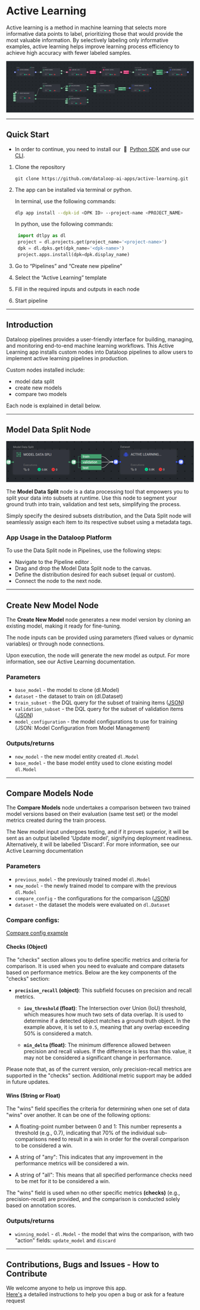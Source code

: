 # Active Learning

Active learning is a method in machine learning that selects more informative data points to label, prioritizing those
that would provide the most valuable information. By selectively labeling only informative examples, active learning
helps improve learning process efficiency to achieve high accuracy with fewer labeled samples.

![alt text](assets/active-learning-pipeline.png)

---

## Quick Start

* In order to continue, you need to install our &nbsp;🚀 &nbsp;[Python SDK](https://github.com/dataloop-ai/dtlpy) and use
  our [CLI](https://sdk-docs.dataloop.ai/en/latest/cli.html).

1. Clone the repository
   ```
   git clone https://github.com/dataloop-ai-apps/active-learning.git
   ```

2. The app can be installed via terminal or python.

   In terminal, use the following commands:
   ```bash
   dlp app install --dpk-id <DPK ID> --project-name <PROJECT_NAME>
   ```

   In python, use the following commands:

   ```python
    import dtlpy as dl
    project = dl.projects.get(project_name='<project-name>')
    dpk = dl.dpks.get(dpk_name='<dpk-name>')
    project.apps.install(dpk=dpk.display_name)
   ```

3. Go to “Pipelines” and “Create new pipeline”
4. Select the “Active Learning” template
5. Fill in the required inputs and outputs in each node
6. Start pipeline

---

## Introduction

Dataloop pipelines provides a user-friendly interface for building, managing, and monitoring end-to-end machine learning
workflows. This Active Learning app installs custom nodes into Dataloop pipelines to allow users to implement active
learning pipelines in production.

Custom nodes installed include:

- model data split
- create new models
- compare two models

Each node is explained in detail below.

---

## Model Data Split Node

<img src="assets/data_split.png">

The **Model Data Split** node is a data processing tool that empowers you to split your data into subsets at runtime. Use this node to segment your ground truth into train, validation and test sets, simplifying the process.

Simply specify the desired subsets distribution, and the Data Split node will seamlessly assign each item to its respective subset using a metadata tags.

### App Usage in the Dataloop Platform

To use the Data Split node in Pipelines, use the following steps:

* Navigate to the Pipeline editor .
* Drag and drop the Model Data Split node to the canvas.
* Define the distribution desired for each subset (equal or custom).
* Connect the node to the next node.

---

## Create New Model Node

The **Create New Model** node generates a new model version by cloning an existing model, making it ready for fine-tuning.

The node inputs can be provided using parameters (fixed values or dynamic variables) or through node connections.

Upon execution, the node will generate the new model as output. For more information, see our Active Learning documentation.


### Parameters

- `base_model` - the model to clone (dl.Model)
- `dataset` - the dataset to train on (dl.Dataset)
- `train_subset` - the DQL query for the subset of training items ([JSON](pipeline_configs/train_subset_filter.json))
- `validation_subset` - the DQL query for the subset of validation items ([JSON](pipeline_configs/validation_subset_filter.json))
- `model_configuration` - the model configurations to use for training (JSON: Model Configuration from Model Management)

### Outputs/returns

- `new_model` - the new model entity created `dl.Model`
- `base_model` - the base model entity used to clone existing model `dl.Model`

---

## Compare Models Node

The **Compare Models** node undertakes a comparison between two trained model versions based on their evaluation (same test set) or the model metrics created during the train process.

The New model input undergoes testing, and if it proves superior, it will be sent as an output labelled 'Update model', signifying deployment readiness. Alternatively, it will be labelled 'Discard'. For more information, see our Active Learning documentation

### Parameters

- `previous_model` - the previously trained model `dl.Model`
- `new_model` - the newly trained model to compare with the previous `dl.Model`
- `compare_config` - the configurations for the comparison ([JSON](pipeline_configs/compare_configurations.json))
- `dataset` - the dataset the models were evaluated on `dl.Dataset`

### Compare configs:

[Compare config example](pipeline_configs/compare_configurations.json)

#### Checks (Object)

The "checks" section allows you to define specific metrics and criteria for comparison. It is used when you need to evaluate and compare datasets based on performance metrics. Below are the key components of the "checks" section:

- **`precision_recall` (object)**: This subfield focuses on precision and recall metrics.

  - **`iou_threshold` (float)**: The Intersection over Union (IoU) threshold, which measures how much two sets of data overlap. It is used to determine if a detected object matches a ground truth object. In the example above, it is set to `0.5`, meaning that any overlap exceeding 50% is considered a match.

  - **`min_delta` (float)**: The minimum difference allowed between precision and recall values. If the difference is less than this value, it may not be considered a significant change in performance.
  
Please note that, as of the current version, only precision-recall metrics are supported in the "checks" section. Additional metric support may be added in future updates.

#### Wins (String or Float)

The "wins" field specifies the criteria for determining when one set of data "wins" over another. It can be one of the following options:

- A floating-point number between 0 and 1: This number represents a threshold (e.g., 0.7), indicating that 70% of the individual sub-comparisons need to result in a win in order for the overall comparison to be considered a win.

- A string of "any": This indicates that any improvement in the performance metrics will be considered a win.

- A string of "all": This means that all specified performance checks need to be met for it to be considered a win.

The "wins" field is used when no other specific metrics **(checks)** (e.g., precision-recall) are provided, and the comparison is conducted solely based on annotation scores.

### Outputs/returns

- `winning_model` - `dl.Model` - the model that wins the comparison, with two "action" fields: `update_model` and `discard`
---

## Contributions, Bugs and Issues - How to Contribute

We welcome anyone to help us improve this app.  
[Here's](CONTRIBUTING.md) a detailed instructions to help you open a bug or ask for a feature request